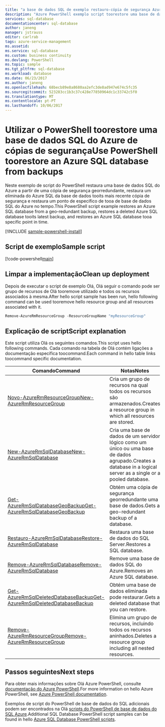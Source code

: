 ```yaml
---
title: "a base de dados SQL de exemplo restauro-cópia de segurança Azure aaaPowerShell | Microsoft Docs"
description: "Azure PowerShell exemplo script toorestore uma base de dados SQL do Azure de cópias de segurança georredundante"
services: sql-database
documentationcenter: sql-database
author: janeng
manager: jstrauss
editor: carlrab
tags: azure-service-management
ms.assetid: 
ms.service: sql-database
ms.custom: business continuity
ms.devlang: PowerShell
ms.topic: sample
ms.tgt_pltfrm: sql-database
ms.workload: database
ms.date: 06/23/2017
ms.author: janeng
ms.openlocfilehash: 68becb89e8a8680aa2efc3de8ad947e674c5fc35
ms.sourcegitcommit: 523283cc1b3c37c428e77850964dc1c33742c5f0
ms.translationtype: MT
ms.contentlocale: pt-PT
ms.lasthandoff: 10/06/2017
---
```

# <a name="use-powershell-toorestore-an-azure-sql-database-from-backups"></a><span data-ttu-id="7eff0-103">Utilizar o PowerShell toorestore uma base de dados SQL do Azure de cópias de segurança</span><span class="sxs-lookup"><span data-stu-id="7eff0-103">Use PowerShell toorestore an Azure SQL database from backups</span></span>

<span data-ttu-id="7eff0-104">Neste exemplo de script do PowerShell restaura uma base de dados SQL do Azure a partir de uma cópia de segurança georredundante, restaura um eliminada do Azure SQL da base de dados tooits mais recente cópia de segurança e restaura um ponto de específico de tooa de base de dados SQL do Azure no tempo.</span><span class="sxs-lookup"><span data-stu-id="7eff0-104">This PowerShell script example restores an Azure SQL database from a geo-redundant backup, restores a deleted Azure SQL database tooits latest backup, and restores an Azure SQL database tooa specific point in time.</span></span>  

[!INCLUDE [sample-powershell-install](../../../includes/sample-powershell-install-no-ssh.md)]

## <a name="sample-script"></a><span data-ttu-id="7eff0-105">Script de exemplo</span><span class="sxs-lookup"><span data-stu-id="7eff0-105">Sample script</span></span>

[!code-powershell[main](../../../powershell_scripts/sql-database/restore-database/restore-database.ps1?highlight=17-18 "Create SQL Database")]

## <a name="clean-up-deployment"></a><span data-ttu-id="7eff0-106">Limpar a implementação</span><span class="sxs-lookup"><span data-stu-id="7eff0-106">Clean up deployment</span></span>

<span data-ttu-id="7eff0-107">Depois de executar o script de exemplo Olá, Olá seguir o comando pode ser grupo de recursos de Olá tooremove utilizado e todos os recursos associados à mesma.</span><span class="sxs-lookup"><span data-stu-id="7eff0-107">After hello script sample has been run, hello following command can be used tooremove hello resource group and all resources associated with it.</span></span>

```powershell
Remove-AzureRmResourceGroup -ResourceGroupName "myResourceGroup"
```

## <a name="script-explanation"></a><span data-ttu-id="7eff0-108">Explicação de script</span><span class="sxs-lookup"><span data-stu-id="7eff0-108">Script explanation</span></span>

<span data-ttu-id="7eff0-109">Este script utiliza Olá os seguintes comandos.</span><span class="sxs-lookup"><span data-stu-id="7eff0-109">This script uses hello following commands.</span></span> <span data-ttu-id="7eff0-110">Cada comando na tabela de Olá contém ligações a documentação específica toocommand.</span><span class="sxs-lookup"><span data-stu-id="7eff0-110">Each command in hello table links toocommand specific documentation.</span></span>

| <span data-ttu-id="7eff0-111">Comando</span><span class="sxs-lookup"><span data-stu-id="7eff0-111">Command</span></span> | <span data-ttu-id="7eff0-112">Notas</span><span class="sxs-lookup"><span data-stu-id="7eff0-112">Notes</span></span> |
|---|---|
| [<span data-ttu-id="7eff0-113">Novo-AzureRmResourceGroup</span><span class="sxs-lookup"><span data-stu-id="7eff0-113">New-AzureRmResourceGroup</span></span>](https://docs.microsoft.com/powershell/resourcemanager/azurerm.resources/v3.5.0/new-azurermresourcegroup) | <span data-ttu-id="7eff0-114">Cria um grupo de recursos na qual todos os recursos são armazenados.</span><span class="sxs-lookup"><span data-stu-id="7eff0-114">Creates a resource group in which all resources are stored.</span></span> | [<span data-ttu-id="7eff0-115">Novo AzureRmSqlServer</span><span class="sxs-lookup"><span data-stu-id="7eff0-115">New-AzureRmSqlServer</span></span>](/powershell/module/azurerm.sql/new-azurermsqlserver) | <span data-ttu-id="7eff0-116">Cria um servidor lógico que aloja um agrupamento de base de dados ou elástico.</span><span class="sxs-lookup"><span data-stu-id="7eff0-116">Creates a logical server that hosts a database or elastic pool.</span></span> | 
| [<span data-ttu-id="7eff0-117">New-AzureRmSqlDatabase</span><span class="sxs-lookup"><span data-stu-id="7eff0-117">New-AzureRmSqlDatabase</span></span>](/powershell/module/azurerm.sql/new-azurermsqldatabase) | <span data-ttu-id="7eff0-118">Cria uma base de dados de um servidor lógico como um único ou uma base de dados agrupado.</span><span class="sxs-lookup"><span data-stu-id="7eff0-118">Creates a database in a logical server as a single or a pooled database.</span></span> |
[<span data-ttu-id="7eff0-119">Get-AzureRmSqlDatabaseGeoBackup</span><span class="sxs-lookup"><span data-stu-id="7eff0-119">Get-AzureRmSqlDatabaseGeoBackup</span></span>](/powershell/module/azurerm.sql/get-azurermsqldatabasegeobackup) | <span data-ttu-id="7eff0-120">Obtém uma cópia de segurança georredundante uma base de dados.</span><span class="sxs-lookup"><span data-stu-id="7eff0-120">Gets a geo-redundant backup of a database.</span></span> |
| [<span data-ttu-id="7eff0-121">Restauro-AzureRmSqlDatabase</span><span class="sxs-lookup"><span data-stu-id="7eff0-121">Restore-AzureRmSqlDatabase</span></span>](/powershell/module/azurerm.sql/restore-azurermsqldatabase) | <span data-ttu-id="7eff0-122">Restaura uma base de dados do SQL Server.</span><span class="sxs-lookup"><span data-stu-id="7eff0-122">Restores a SQL database.</span></span> |
|[<span data-ttu-id="7eff0-123">Remove-AzureRmSqlDatabase</span><span class="sxs-lookup"><span data-stu-id="7eff0-123">Remove-AzureRmSqlDatabase</span></span>](/powershell/module/azurerm.sql/remove-azurermsqldatabase) | <span data-ttu-id="7eff0-124">Remove uma base de dados SQL do Azure.</span><span class="sxs-lookup"><span data-stu-id="7eff0-124">Removes an Azure SQL database.</span></span> |
| [<span data-ttu-id="7eff0-125">Get-AzureRmSqlDeletedDatabaseBackup</span><span class="sxs-lookup"><span data-stu-id="7eff0-125">Get-AzureRmSqlDeletedDatabaseBackup</span></span>](/powershell/module/azurerm.sql/get-azurermsqldeleteddatabasebackup) | <span data-ttu-id="7eff0-126">Obtém uma base de dados eliminada pode restaurar.</span><span class="sxs-lookup"><span data-stu-id="7eff0-126">Gets a deleted database that you can restore.</span></span> |
| [<span data-ttu-id="7eff0-127">Remove-AzureRmResourceGroup</span><span class="sxs-lookup"><span data-stu-id="7eff0-127">Remove-AzureRmResourceGroup</span></span>](/powershell/module/azurerm.resources/remove-azurermresourcegroup) | <span data-ttu-id="7eff0-128">Elimina um grupo de recursos, incluindo todos os recursos aninhados.</span><span class="sxs-lookup"><span data-stu-id="7eff0-128">Deletes a resource group including all nested resources.</span></span> |

## <a name="next-steps"></a><span data-ttu-id="7eff0-129">Passos seguintes</span><span class="sxs-lookup"><span data-stu-id="7eff0-129">Next steps</span></span>

<span data-ttu-id="7eff0-130">Para obter mais informações sobre Olá Azure PowerShell, consulte [documentação do Azure PowerShell](/powershell/azure/overview).</span><span class="sxs-lookup"><span data-stu-id="7eff0-130">For more information on hello Azure PowerShell, see [Azure PowerShell documentation](/powershell/azure/overview).</span></span>

<span data-ttu-id="7eff0-131">Exemplos de script do PowerShell de base de dados do SQL adicionais podem ser encontrados na Olá [scripts do PowerShell de base de dados do SQL Azure](../sql-database-powershell-samples.md).</span><span class="sxs-lookup"><span data-stu-id="7eff0-131">Additional SQL Database PowerShell script samples can be found in hello [Azure SQL Database PowerShell scripts](../sql-database-powershell-samples.md).</span></span>

